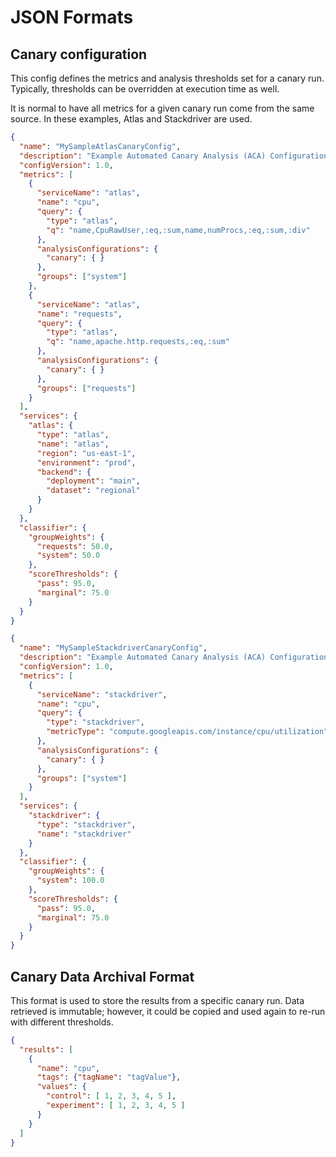 # JSON Formats

## Canary configuration

This config defines the metrics and analysis thresholds set for a canary run.
Typically, thresholds can be overridden at execution time as well.

It is normal to have all metrics for a given canary run come from the same source.  In these examples,
Atlas and Stackdriver are used.


```JSON
{
  "name": "MySampleAtlasCanaryConfig",
  "description": "Example Automated Canary Analysis (ACA) Configuration using Atlas",
  "configVersion": 1.0,
  "metrics": [
    {
      "serviceName": "atlas",
      "name": "cpu",
      "query": {
        "type": "atlas",
        "q": "name,CpuRawUser,:eq,:sum,name,numProcs,:eq,:sum,:div"
      },
      "analysisConfigurations": {
        "canary": { }
      },
      "groups": ["system"]
    },
    {
      "serviceName": "atlas",
      "name": "requests",
      "query": {
        "type": "atlas",
        "q": "name,apache.http.requests,:eq,:sum"
      },
      "analysisConfigurations": {
        "canary": { }
      },
      "groups": ["requests"]
    }
  ],
  "services": {
    "atlas": {
      "type": "atlas",
      "name": "atlas",
      "region": "us-east-1",
      "environment": "prod",
      "backend": {
        "deployment": "main",
        "dataset": "regional"
      }
    }
  },
  "classifier": {
    "groupWeights": {
      "requests": 50.0,
      "system": 50.0
    },
    "scoreThresholds": {
      "pass": 95.0,
      "marginal": 75.0
    }
  }
}
```
```JSON
{
  "name": "MySampleStackdriverCanaryConfig",
  "description": "Example Automated Canary Analysis (ACA) Configuration using Stackdriver",
  "configVersion": 1.0,
  "metrics": [
    {
      "serviceName": "stackdriver",
      "name": "cpu",
      "query": {
        "type": "stackdriver",
        "metricType": "compute.googleapis.com/instance/cpu/utilization"
      },
      "analysisConfigurations": {
        "canary": { }
      },
      "groups": ["system"]
    }
  ],
  "services": {
    "stackdriver": {
      "type": "stackdriver",
      "name": "stackdriver"
    }
  },
  "classifier": {
    "groupWeights": {
      "system": 100.0
    },
    "scoreThresholds": {
      "pass": 95.0,
      "marginal": 75.0
    }
  }
}
```

## Canary Data Archival Format

This format is used to store the results from a specific canary run.
Data retrieved is immutable; however, it could be copied and used again
to re-run with different thresholds.

```JSON
{
  "results": [
    {
      "name": "cpu",
      "tags": {"tagName": "tagValue"},
      "values": {
        "control": [ 1, 2, 3, 4, 5 ],
        "experiment": [ 1, 2, 3, 4, 5 ]
      }
    }
  ]
}
```
